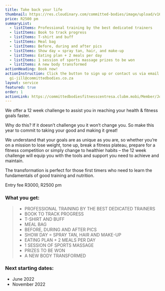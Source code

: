 ```yaml
---
title: Take back your life
thumbnail: https://res.cloudinary.com/committed-bodies/image/upload/v1642662980/services/membership-Take-Back-Your-Life-Benoni.png
price: R2500 pm
summaryList:
  - listItems: Professional training by the best dedicated trainers
  - listItems: Book to track progress
  - listItems: T-shirt and buff
  - listItems: Meal bag
  - listItems: Before, during and after pics
  - listItems: Show day = spray tan, hair, and make-up
  - listItems: Eating plan + 2 meals per day
  - listItems: 1 session of sports massage prizes to be won
  - listItems: A new body transformed
actionHeading: Book now!
actionInstruction: Click the button to sign up or contact us via email at
  gi-jill@committedbodies.co.za
layout: service
featured: true
order: 1
actionLink: https://committedbodiesfitnesscentresa.clubm.mobi/Member/Joining.mvc?mtid=66277&joinAsNew=True
---
```

We offer a 12 week challenge to assist you in reaching your health & fitness goals faster.

Why do this? If it doesn’t challenge you it won’t change you. So make this year to commit to taking your good and making it great!

We understand that your goals are as unique as you are, so whether you’re on a mission to lose weight, tone up, break a fitness plateau, prepare for a fitness competition or simply change to healthier habits – the 12 week challenge will equip you with the tools and support you need to achieve and maintain.

The transformation is perfect for those first timers who need to learn the fundamentals of good training and nutrition.

Entry fee R3000, R2500 pm

### What you get:

> * PROFESSIONAL TRAINING BY THE BEST DEDICATED TRAINERS
> * BOOK TO TRACK PROGRESS
> * T-SHIRT AND BUFF
> * MEAL BAG
> * BEFORE, DURING AND AFTER PICS
> * SHOW DAY = SPRAY TAN, HAIR AND MAKE-UP
> * EATING PLAN + 2 MEALS PER DAY
> * 1 SESSION OF SPORTS MASSAGE
> * PRIZES TO BE WON
> * A NEW BODY TRANSFORMED

### Next starting dates:

* June 2022
* November 2022